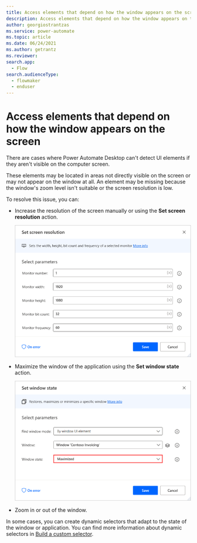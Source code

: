 ```yaml
---
title: Access elements that depend on how the window appears on the screen | Microsoft Docs
description: Access elements that depend on how the window appears on the screen	
author: georgiostrantzas
ms.service: power-automate
ms.topic: article
ms.date: 06/24/2021
ms.author: getrantz
ms.reviewer:
search.app: 
  - Flow
search.audienceType: 
  - flowmaker
  - enduser
---
```


# Access elements that depend on how the window appears on the screen	

There are cases where Power Automate Desktop can't detect UI elements if they aren't visible on the computer screen.

These elements may be located in areas not directly visible on the screen or may not appear on the window at all. An element may be missing because the window's zoom level isn't suitable or the screen resolution is low.

To resolve this issue, you can:

- Increase the resolution of the screen manually or using the **Set screen resolution** action.

    ![The Set screen resolution action.](media/access-elements-depend-window/set-screen-resolution-action.png)

- Maximize the window of the application using the **Set window state** action.

    ![The Set window state action.](media/access-elements-depend-window/set-window-state-action.png)

- Zoom in or out of the window.

In some cases, you can create dynamic selectors that adapt to the state of the window or application. You can find more information about dynamic selectors in [Build a custom selector](..\build-custom-selectors.md).
